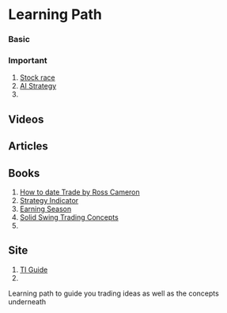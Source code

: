 # Learning Path

### Basic

### Important
1. [Stock race](https://www.trade-ideas.com/guide/chapter/26/26Real_Time_Stock_Race.html)
2. [AI Strategy](https://www.trade-ideas.com/guide/chapter/18/18Premium_AI_Strategy_Window.html)
3.  


## Videos

## Articles

## Books 
1. [How to date Trade by Ross Cameron](https://tinyurl.com/yckx2zz4)
2. [Strategy Indicator](https://www.trade-ideas.com/cms_static/ebooks/STRATEGY_INDICATORS.pdf)
3. [Earning Season](https://www.trade-ideas.com/cms_static/ebooks/EBOOK_EARNINGS_SEASON.pdf)
4. [Solid Swing Trading Concepts](https://www.trade-ideas.com/cms_static/ebooks/SOLID_SWING_TRADING_CONCEPTS_EBOOK.pdf)
5. 

## Site
1. [TI Guide](https://www.trade-ideas.com/guide/)
2. 


Learning path to guide you trading ideas as well as the concepts underneath

